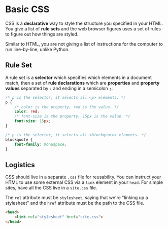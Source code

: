 # Basic CSS

CSS is a **declarative** way to style the structure you specified in your HTML.
You give a list of **rule sets** and the web browser figures uses a set of rules to figure out how things are styled.

Similar to HTML, you are not giving a list of instructions for the computer to run line-by-line, unlike Python.

## Rule Set

A rule set is a **selector** which specifies which elements in a document match, then a set of **rule declarations** which are **properties** and **property values** separated by `:` and ending in a semicolon `;`.

```css
/* p is the selector, it selects all <p> elements. */
p {
    /* color is the property, red is the value. */
    color: red;
    /* font-size is the property, 15px is the value. */
    font-size: 15px;
}

/* p is the selector, it selects all <blockquote> elements. */
blockquote {
    font-family: monospace;
}
```

## Logistics

CSS should live in a separate `.css` file for reusability.
You can instruct your HTML to use some external CSS via a `link` element in your `head`.
For simple sites, have all the CSS live in a `site.css` file.

The `rel` attribute must be `stylesheet`, saying that we're "linking up a stylesheet" and the `href` attribute must be the path to the CSS file.

```html
<head>
    <link rel="stylesheet" href="site.css">
</head>
```
